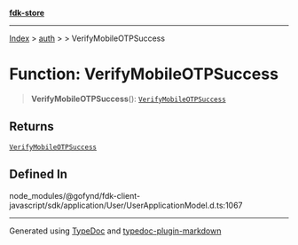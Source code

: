 [**fdk-store**](../../../README.md)
***

[Index](../../../API.md) > [auth](../../README.md) > [<internal>](../README.md) > VerifyMobileOTPSuccess

# Function: VerifyMobileOTPSuccess

> **VerifyMobileOTPSuccess**(): [`VerifyMobileOTPSuccess`](../type-aliases/type-alias.VerifyMobileOTPSuccess.md)

## Returns

[`VerifyMobileOTPSuccess`](../type-aliases/type-alias.VerifyMobileOTPSuccess.md)

## Defined In

node\_modules/@gofynd/fdk-client-javascript/sdk/application/User/UserApplicationModel.d.ts:1067

***
Generated using [TypeDoc](https://typedoc.org/) and [typedoc-plugin-markdown](https://www.npmjs.com/package/typedoc-plugin-markdown)
